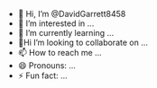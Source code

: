 - 👋 Hi, I’m @DavidGarrett8458
- 👀 I’m interested in ...
- 🌱 I’m currently learning ...
- 💞️Hi I’m looking to collaborate on ...
- 📫 How to reach me ...
- 😄 Pronouns: ...
- ⚡ Fun fact: ...

<!---
DavidGarrett8458/DavidGarrett8458 is a ✨ special ✨ repository because its `README.md` (this file) appears on your GitHub profile.
You can click the Preview link to take a look at your changes.
--->
